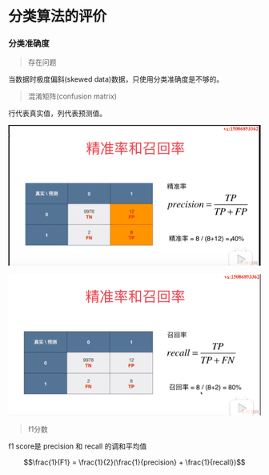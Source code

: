 # 分类算法的评价

### 分类准确度

> 存在问题

当数据时极度偏斜(skewed data)数据，只使用分类准确度是不够的。

> 混淆矩阵(confusion matrix)

行代表真实值，列代表预测值。

![精确率](img/1.png)

![召回率](img/2.png)

> f1分数

f1 score是 precision 和 recall 的调和平均值

$$\frac{1}{F1} =  \frac{1}{2}(\frac{1}{precision} + \frac{1}{recall})$$
